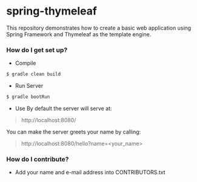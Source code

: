 # spring-thymeleaf #

This repository demonstrates how to create a basic web application using Spring Framework and Thymeleaf as the template engine.

### How do I get set up? ###

* Compile

```bash
$ gradle clean build
```

* Run Server

```bash
$ gradle bootRun
```

* Use
By default the server will serve at:
> http://localhost:8080/

You can make the server greets your name by calling:
> http://localhost:8080/hello?name=\<your\_name\>


### How do I contribute? ###

* Add your name and e-mail address into CONTRIBUTORS.txt
